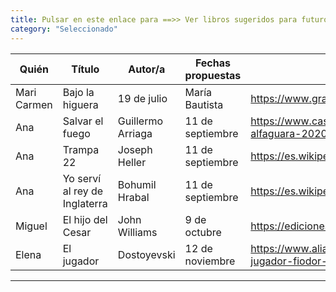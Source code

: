 ```yaml
---
title: Pulsar en este enlace para ==>> Ver libros sugeridos para futuros clubs
category: "Seleccionado"
---
```

Quién  | Título  | Autor/a |Fechas propuestas | Información |
------ | ------- | ------- | ---------------- | ----------- |
Mari Carmen | Bajo la higuera | 19 de julio | María Bautista | https://www.grantlibreria.com/libro/bajo-la-higuera_13920 |
Ana | Salvar el fuego | Guillermo Arriaga | 11 de septiembre | https://www.casadellibro.com/libro-salvar-el-fuego-premio-alfaguara-2020/9788420439303/11329549 |
Ana | Trampa 22 | Joseph Heller | 11 de septiembre | https://es.wikipedia.org/wiki/Trampa_22_(libro) |
Ana | Yo serví al rey de Inglaterra | Bohumil Hrabal | 11 de septiembre | https://es.wikipedia.org/wiki/Yo_serv%C3%AD_al_rey_de_Inglaterra |
Miguel | El hijo del Cesar | John Williams | 9 de octubre | https://edicionespamies.com/libros/el-hijo-de-cesar/ |
Elena | El jugador | Dostoyevski | 12 de noviembre | https://www.alianzaeditorial.es/libro/bibliotecas-de-autor/el-jugador-fiodor-dostoyevski-9788420641942/ |
***
